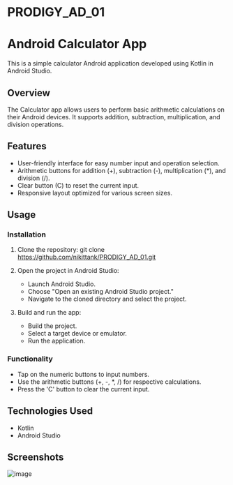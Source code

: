 # PRODIGY_AD_01

# Android Calculator App

This is a simple calculator Android application developed using Kotlin in Android Studio.

## Overview

The Calculator app allows users to perform basic arithmetic calculations on their Android devices. It supports addition, subtraction, multiplication, and division operations.

## Features

- User-friendly interface for easy number input and operation selection.
- Arithmetic buttons for addition (+), subtraction (-), multiplication (*), and division (/).
- Clear button (C) to reset the current input.
- Responsive layout optimized for various screen sizes.

## Usage

### Installation

1. Clone the repository:
   git clone https://github.com/nikittank/PRODIGY_AD_01.git


2. Open the project in Android Studio:
   - Launch Android Studio.
   - Choose "Open an existing Android Studio project."
   - Navigate to the cloned directory and select the project.

3. Build and run the app:
   - Build the project.
   - Select a target device or emulator.
   - Run the application.

### Functionality

- Tap on the numeric buttons to input numbers.
- Use the arithmetic buttons (+, -, *, /) for respective calculations.
- Press the 'C' button to clear the current input.

## Technologies Used

- Kotlin
- Android Studio

## Screenshots
![image](https://github.com/kamatchi-somesh/PRODIGY_AD_01/assets/151341244/ec30558c-1092-4618-945b-68880a2ae7ba)


